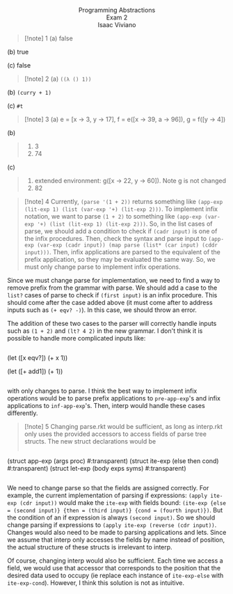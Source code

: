 <p align=center>
Programming Abstractions <br>
Exam 2 <br>
Isaac Viviano
</p>

>[!note] 1
(a) false
>
(b) true
>
(c) false

>[!note] 2
(a) ```((λ () 1))```
>
(b) ```(curry + 1)```
>
(c) ```#t```

>[!note] 3
(a) e = [x -> 3, y -> 17], f = e([x -> 39, a -> 96]),  g = f([y -> 4])
>
(b) 
>1. 3
>2. 74
>
(c) 
>1. extended environment: g([x -> 22, y -> 60]). Note g is not changed
>2. 82

>[!note] 4
Currently, `(parse '(1 + 2))` returns something like `(app-exp (lit-exp 1) (list (var-exp '+) (lit-exp 2)))`. To implement infix notation, we want to parse `(1 + 2)` to something like `(app-exp (var-exp '+) (list (lit-exp 1) (lit-exp 2)))`. So, in the list cases of parse, we should add a condition to check if `(cadr input)` is one of the infix procedures. Then, check the syntax and parse input to `(app-exp (var-exp (cadr input)) (map parse (list* (car input) (cddr input)))`. Then, infix applications are parsed to the equivalent of the prefix application, so they may be evaluated the same way. So, we must only change parse to implement infix operations.
>
Since we must change parse for implementation, we need to find a way to remove prefix from the grammar with parse. We should add a case to the `list?` cases of parse to check if `(first input)` is an infix procedure. This should come after the case added above (it must come after to address inputs such as `(+ eqv? -)`). In this case, we should throw an error. 
>
The addition of these two cases to the parser will correctly handle inputs such as `(1 + 2)` and `(lt? 4 2)` in the new grammar. I don't think it is possible to handle more complicated inputs like: 
>```{racket}
(let ([x eqv?])
  (+ x 1))
>
(let ([+ add1])
  (+ 1))
>```
with only changes to parse. I think the best way to implement infix operations would be to parse prefix applications to `pre-app-exp`'s and infix applications to `inf-app-exp`'s. Then, interp would handle these cases differently. 

>[!note] 5
Changing parse.rkt would be sufficient, as long as interp.rkt only uses the provided accessors to access fields of parse tree structs. The new struct declarations would be 
>```{racket}
(struct app-exp (args proc) #:transparent)
(struct ite-exp (else then cond) #:transparent)
(struct let-exp (body exps syms) #:transparent)
>```
We need to change parse so that the fields are assigned correctly. For example, the current implementation of parsing if expressions: `(apply ite-exp (cdr input))` would make the `ite-exp` with fields bound: `(ite-exp {else = (second input)} {then = (third input)} {cond = (fourth input)})`. But the condition of an if expression is always `(second input)`. So we should change parsing if expressions to `(apply ite-exp (reverse (cdr input))`. Changes would also need to be made to parsing applications and lets. Since we assume that interp only accesses the fields by name instead of position, the actual structure of these structs is irrelevant to interp. 
>
Of course, changing interp would also be sufficient. Each time we access a field, we would use that accessor that corresponds to the position that the desired data used to occupy (ie replace each instance of `ite-exp-else` with `ite-exp-cond`). However, I think this solution is not as intuitive.
